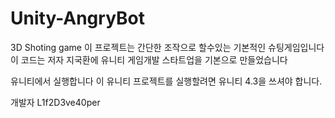 # Unity-AngryBot
3D Shoting game
이 프로젝트는 간단한 조작으로 할수있는 기본적인 슈팅게임입니다
이 코드는 저자 지국환에 유니티 게임개발 스타트업을 기본으로 만들었습니다

유니티에서 실행합니다
이 유니티 프로젝트를 실행할려면 유니티 4.3을 쓰셔야 합니다.

개발자 L1f2D3ve40per
